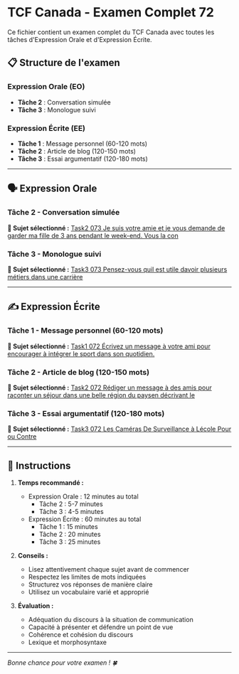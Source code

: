 # TCF Canada - Examen Complet 72

Ce fichier contient un examen complet du TCF Canada avec toutes les tâches d'Expression Orale et d'Expression Écrite.

## 📋 Structure de l'examen

### Expression Orale (EO)
- **Tâche 2** : Conversation simulée
- **Tâche 3** : Monologue suivi

### Expression Écrite (EE)  
- **Tâche 1** : Message personnel (60-120 mots)
- **Tâche 2** : Article de blog (120-150 mots)
- **Tâche 3** : Essai argumentatif (120-180 mots)

---

## 🗣️ Expression Orale

### Tâche 2 - Conversation simulée

**📄 Sujet sélectionné :** [Task2 073 Je suis votre amie et je vous demande de garder ma fille de 3 ans pendant le week-end. Vous la con](../tcf_canada/eo/task2/task2_073_Je_suis_votre_amie_et_je_vous_demande_de_garder_ma_fille_de_3_ans_pendant_le_week-end._Vous_la_con.md)

### Tâche 3 - Monologue suivi

**📄 Sujet sélectionné :** [Task3 073 Pensez-vous quil est utile davoir plusieurs métiers dans une carrière](../tcf_canada/eo/task3/task3_073_Pensez-vous_quil_est_utile_davoir_plusieurs_métiers_dans_une_carrière.md)

---

## ✍️ Expression Écrite

### Tâche 1 - Message personnel (60-120 mots)

**📄 Sujet sélectionné :** [Task1 072 Écrivez un message à votre ami pour encourager à intégrer le sport dans son quotidien.](../tcf_canada/ee/task1/task1_072_Écrivez_un_message_à_votre_ami_pour_encourager_à_intégrer_le_sport_dans_son_quotidien..md)

### Tâche 2 - Article de blog (120-150 mots)

**📄 Sujet sélectionné :** [Task2 072 Rédiger un message à des amis pour raconter un séjour dans une belle région du paysen décrivant le](../tcf_canada/ee/task2/task2_072_Rédiger_un_message_à_des_amis_pour_raconter_un_séjour_dans_une_belle_région_du_paysen_décrivant_le.md)

### Tâche 3 - Essai argumentatif (120-180 mots)

**📄 Sujet sélectionné :** [Task3 072 Les Caméras De Surveillance à Lécole Pour ou Contre](../tcf_canada/ee/task3/task3_072_Les_Caméras_De_Surveillance_à_Lécole_Pour_ou_Contre.md)

---

## 📝 Instructions

1. **Temps recommandé :**
   - Expression Orale : 12 minutes au total
     - Tâche 2 : 5-7 minutes
     - Tâche 3 : 4-5 minutes
   - Expression Écrite : 60 minutes au total
     - Tâche 1 : 15 minutes
     - Tâche 2 : 20 minutes  
     - Tâche 3 : 25 minutes

2. **Conseils :**
   - Lisez attentivement chaque sujet avant de commencer
   - Respectez les limites de mots indiquées
   - Structurez vos réponses de manière claire
   - Utilisez un vocabulaire varié et approprié

3. **Évaluation :**
   - Adéquation du discours à la situation de communication
   - Capacité à présenter et défendre un point de vue
   - Cohérence et cohésion du discours
   - Lexique et morphosyntaxe

---

*Bonne chance pour votre examen ! 🍀*
